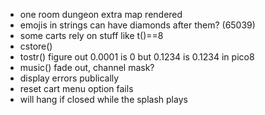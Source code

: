 * one room dungeon extra map rendered
* emojis in strings can have diamonds after them? (65039)
* some carts rely on stuff like t()==8
* cstore()
* tostr() figure out 0.0001 is 0 but 0.1234 is 0.1234 in pico8
* music() fade out, channel mask?
* display errors publically  
* reset cart menu option fails
* will hang if closed while the splash plays